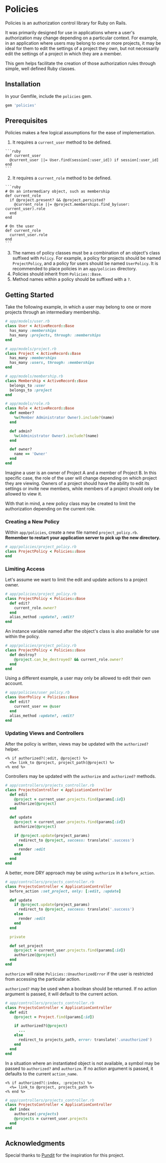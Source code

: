 # Policies
Policies is an authorization control library for Ruby on Rails.

It was primarily designed for use in applications where a user's authorization may change depending on a particular
context. For example, in an application where users may belong to one or more projects, it may be ideal for them to edit
the settings of a project they own, but not necessarily edit the settings of a project in which they are a member.

This gem helps facilitate the creation of those authorization rules through simple, well defined Ruby classes.

## Installation
In your Gemfile, include the `policies` gem.

```ruby
gem 'policies'
```

## Prerequisites
Policies makes a few logical assumptions for the ease of implementation.

  1. It requires a `current_user` method to be defined.

    ```ruby
    def current_user
      @current_user ||= User.find(session[:user_id]) if session[:user_id]
    end
    ```
  2. It requires a `current_role` method to be defined.

    ```ruby
    # On an intermediary object, such as membership
    def current_role
      if @project.present? && @project.persisted?
        @current_role ||= @project.memberships.find_by(user: current_user).role
      end
    end

    # On the user
    def current_role
      current_user.role
    end
    ```
  3. The names of policy classes must be a combination of an object's class suffixed with `Policy`. For example, a
     policy for projects should be named `ProjectPolicy`, and a policy for users should be named `UserPolicy`. It is
     recommended to place policies in an `app/policies` directory.
  4. Policies should inherit from `Policies::Base`.
  5. Method names within a policy should be suffixed with a `?`.

## Getting Started
Take the following example, in which a user may belong to one or more projects through an intermediary membership.

```ruby
# app/models/user.rb
class User < ActiveRecord::Base
  has_many :memberships
  has_many :projects, through: :memberships
end

# app/models/project.rb
class Project < ActiveRecord::Base
  has_many :memberships
  has_many :users, through: :memberships
end

# app/models/membership.rb
class Membership < ActiveRecord::Base
  belongs_to :user
  belongs_to :project
end

# app/models/role.rb
class Role < ActiveRecord::Base
  def member?
    %w(Member Administrator Owner).include?(name)
  end

  def admin?
    %w(Administrator Owner).include?(name)
  end

  def owner?
    name == 'Owner'
  end
end
```

Imagine a user is an owner of Project A and a member of Project B. In this specific case, the role of the user will
change depending on which project they are viewing. Owners of a project should have the ability to edit its settings or
invite new members, while members of a project should only be allowed to view it.

With that in mind, a new policy class may be created to limit the authorization depending on the current role.

### Creating a New Policy
Within `app/policies`, create a new file named `project_policy.rb`. **Remember to restart your application server to
pick up the new directory.**

```ruby
# app/policies/project_policy.rb
class ProjectPolicy < Policies::Base
end
```

### Limiting Access
Let's assume we want to limit the edit and update actions to a project owner.

```ruby
# app/policies/project_policy.rb
class ProjectPolicy < Policies::Base
  def edit?
    current_role.owner?
  end
  alias_method :update?, :edit?
end
```

An instance variable named after the object's class is also available for use within the policy.

```ruby
# app/policies/project_policy.rb
class ProjectPolicy < Policies::Base
  def destroy?
    @project.can_be_destroyed? && current_role.owner?
  end
end
```

Using a different example, a user may only be allowed to edit their own account.

```ruby
# app/policies/user_policy.rb
class UserPolicy < Policies::Base
  def edit?
    current_user == @user
  end
  alias_method :update?, :edit?
end
```

### Updating Views and Controllers
After the policy is written, views may be updated with the `authorized?` helper.

```erb
<% if authorized?(:edit, @project) %>
  <%= link_to @project, project_path(@project) %>
<% end %>
```

Controllers may be updated with the `authorize` and `authorized?` methods.

```ruby
# app/controllers/projects_controller.rb
class ProjectsController < ApplicationController
  def edit
    @project = current_user.projects.find(params[:id])
    authorize(@project)
  end

  def update
    @project = current_user.projects.find(params[:id])
    authorize(@project)

    if @project.update(project_params)
      redirect_to @project, success: translate('.success')
    else
      render :edit
    end
  end
end
```

A better, more DRY approach may be using `authorize` in a `before_action`.

```ruby
# app/controllers/projects_controller.rb
class ProjectsController < ApplicationController
  before_action :set_project, only: [:edit, :update]

  def update
    if @project.update(project_params)
      redirect_to @project, success: translate('.success')
    else
      render :edit
    end
  end

  private

  def set_project
    @project = current_user.projects.find(params[:id])
    authorize(@project)
  end
end
```

`authorize` will raise `Policies::UnauthorizedError` if the user is restricted from accessing the particular action.

`authorized?` may be used when a boolean should be returned. If no action argument is passed, it will default to the
current action.

```ruby
# app/controllers/projects_controller.rb
class ProjectsController < ApplicationController
  def edit
    @project = Project.find(params[:id])

    if authorized?(@project)
      ...
    else
      redirect_to projects_path, error: translate('.unauthorized')
    end
  end
end
```

In a situation where an instantiated object is not available, a symbol may be passed to `authorized?` and `authorize`.
If no action argument is passed, it defaults to the current `action_name`.

```erb
<% if authorized?(:index, :projects) %>
  <%= link_to @project, projects_path %>
<% end %>
```

```ruby
# app/controllers/projects_controller.rb
class ProjectsController < ApplicationController
  def index
    authorize(:projects)
    @projects = current_user.projects
  end
end
```

## Acknowledgments
Special thanks to [Pundit](https://github.com/elabs/pundit) for the inspiration for this project.
